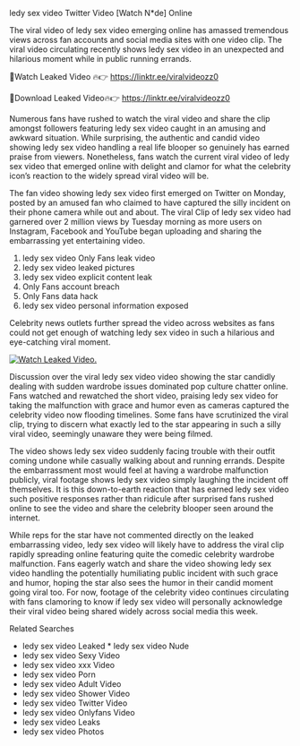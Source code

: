 ﻿ledy sex video Twitter Video [Watch N*de] Online

The viral video of ﻿ledy sex video emerging online has amassed tremendous views across fan accounts and social media sites with one video clip. The viral video circulating recently shows ﻿ledy sex video in an unexpected and hilarious moment while in public running errands. 

🔴Watch Leaked Video 🔥👉  https://linktr.ee/viralvideozz0 

🔴Download Leaked Video🔥👉  https://linktr.ee/viralvideozz0 

Numerous fans have rushed to watch the viral video and share the clip amongst followers featuring ﻿ledy sex video caught in an amusing and awkward situation. While surprising, the authentic and candid video showing ﻿ledy sex video handling a real life blooper so genuinely has earned praise from viewers. Nonetheless, fans watch the current viral video of ﻿ledy sex video that emerged online with delight and clamor for what the celebrity icon’s reaction to the widely spread viral video will be.

The fan video showing ﻿ledy sex video first emerged on Twitter on Monday, posted by an amused fan who claimed to have captured the silly incident on their phone camera while out and about. The viral Clip of ﻿ledy sex video had garnered over 2 million views by Tuesday morning as more users on Instagram, Facebook and YouTube began uploading and sharing the embarrassing yet entertaining video. 

1. ﻿ledy sex video Only Fans leak video
2. ﻿ledy sex video leaked pictures
3. ﻿ledy sex video explicit content leak
4. Only Fans account breach
5. Only Fans data hack
6. ﻿ledy sex video personal information exposed

Celebrity news outlets further spread the video across websites as fans could not get enough of watching ﻿ledy sex video in such a hilarious and eye-catching viral moment. 

[![Watch Leaked Video.](https://miro.medium.com/v2/resize:fit:828/format:webp/1*cilzJN44JGOrTw9NJCrNHA.gif "Watch Leaked Video")](https://linktr.ee/viralvideozz0)

Discussion over the viral ﻿ledy sex video video showing the star candidly dealing with sudden wardrobe issues dominated pop culture chatter online. Fans watched and rewatched the short video, praising ﻿ledy sex video for taking the malfunction with grace and humor even as cameras captured the celebrity video now flooding timelines. Some fans have scrutinized the viral clip, trying to discern what exactly led to the star appearing in such a silly viral video, seemingly unaware they were being filmed.

The video shows ﻿ledy sex video suddenly facing trouble with their outfit coming undone while casually walking about and running errands. Despite the embarrassment most would feel at having a wardrobe malfunction publicly, viral footage shows ﻿ledy sex video simply laughing the incident off themselves. It is this down-to-earth reaction that has earned ﻿ledy sex video such positive responses rather than ridicule after surprised fans rushed online to see the video and share the celebrity blooper seen around the internet.  

While reps for the star have not commented directly on the leaked embarrassing video, ﻿ledy sex video will likely have to address the viral clip rapidly spreading online featuring quite the comedic celebrity wardrobe malfunction. Fans eagerly watch and share the video showing ﻿ledy sex video handling the potentially humiliating public incident with such grace and humor, hoping the star also sees the humor in their candid moment going viral too. For now, footage of the celebrity video continues circulating with fans clamoring to know if ﻿ledy sex video will personally acknowledge their viral video being shared widely across social media this week.

Related Searches
* ﻿ledy sex video Leaked
﻿* ledy sex video Nude
* ﻿ledy sex video Sexy Video
* ﻿ledy sex video xxx Video
* ﻿ledy sex video Porn
* ﻿ledy sex video Adult Video
* ﻿ledy sex video Shower Video
* ﻿ledy sex video Twitter Video
* ﻿ledy sex video Onlyfans Video
* ﻿ledy sex video Leaks
* ﻿ledy sex video Photos